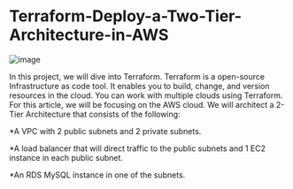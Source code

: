 # Terraform-Deploy-a-Two-Tier-Architecture-in-AWS

![image](https://user-images.githubusercontent.com/115881685/213696496-132ed366-59a4-4f81-97d1-45e4e694b06d.png)

In this project, we will dive into Terraform. Terraform is a open-source Infrastructure as code tool. It enables you to build, change, and version resources in the cloud. You can work with multiple clouds using Terraform. For this article, we will be focusing on the AWS cloud. We will architect a 2-Tier Architecture that consists of the following:

*A VPC with 2 public subnets and 2 private subnets.

*A load balancer that will direct traffic to the public subnets and 1 EC2
instance in each public subnet.

*An RDS MySQL instance in one of the subnets.
